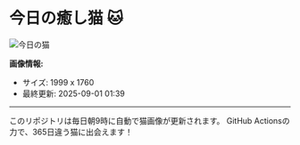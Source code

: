 # 今日の癒し猫 🐱

![今日の猫](https://cdn2.thecatapi.com/images/ctu.jpg)

**画像情報:**
- サイズ: 1999 x 1760
- 最終更新: 2025-09-01 01:39

---

このリポジトリは毎日朝9時に自動で猫画像が更新されます。
GitHub Actionsの力で、365日違う猫に出会えます！

